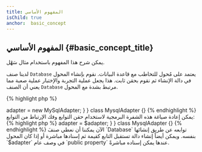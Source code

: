 ```yaml
---
title: المفهوم الأساسي
isChild: true
anchor:  basic_concept
---
```


## المفهوم الأساسي {#basic_concept_title}

يمكن شرح هذا المفهوم باستخدام مثال سَهْل.

لدينا صنف `Database` يعتمد على مُحول للتخاطب مع قاعدة البيانات. نقوم بإنشاء المحول في دالة الإنشاء ثم نقوم بحقن ثابت.
هذا يجعل عملية التجربة والإختبار عملية صعبة مما يعني أن الصنف `Database` مرتبط بشدة مع المحول.

{% highlight php %}
<?php
namespace Database;

class Database
{
    protected $adapter;

    public function __construct()
    {
        $this->adapter = new MySqlAdapter;
    }
}

class MysqlAdapter {}
{% endhighlight %}

يمكن إعادة صياغة هذه الشفرة البرمجية لاستخدام حقن التوابع وفك الإرتباط من التوابع:

{% highlight php %}
<?php
namespace Database;

class Database
{
    protected $adapter;

    public function __construct(MySqlAdapter $adapter)
    {
        $this->adapter = $adapter;
    }
}

class MysqlAdapter {}
{% endhighlight %}

الآن يمكننا أن نعطي صنفَ `Database` توابعه عن طريق إنشائها بنفسه. ويمكن أيضاً إنشاء دالة تستقبل التابع كقيمة ثم إسنادها مباشرة
أو إذا كان المحول `$adapter` في وصف عام `public property` عندها يمكن إسناده مباشرةً.
